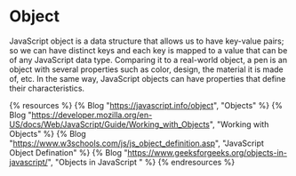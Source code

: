 # Object

JavaScript object is a data structure that allows us to have key-value pairs; so we can have distinct keys and each key is mapped to a value that can be of any JavaScript data type. Comparing it to a real-world object, a pen is an object with several properties such as color, design, the material it is made of, etc. In the same way, JavaScript objects can have properties that define their characteristics.

{% resources %}
  {% Blog "https://javascript.info/object", "Objects" %}
  {% Blog "https://developer.mozilla.org/en-US/docs/Web/JavaScript/Guide/Working_with_Objects", "Working with Objects" %}
  {% Blog "https://www.w3schools.com/js/js_object_definition.asp", "JavaScript Object Defination" %}
  {% Blog "https://www.geeksforgeeks.org/objects-in-javascript/", "Objects in JavaScript " %}
{% endresources %}
